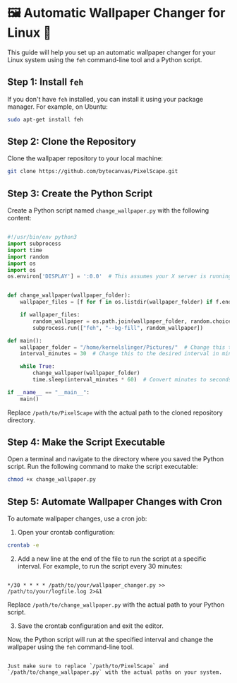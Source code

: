 <p align="center">
  <h1>🖼️ Automatic Wallpaper Changer for Linux 🐧</h1>
</p>

This guide will help you set up an automatic wallpaper changer for your Linux system using the `feh` command-line tool and a Python script.

## Step 1: Install `feh`

If you don't have `feh` installed, you can install it using your package manager. For example, on Ubuntu:

```bash
sudo apt-get install feh
```

## Step 2: Clone the Repository

Clone the wallpaper repository to your local machine:

```bash
git clone https://github.com/bytecanvas/PixelScape.git
```

## Step 3: Create the Python Script

Create a Python script named `change_wallpaper.py` with the following content:

```python

#!/usr/bin/env python3
import subprocess
import time
import random
import os
import os
os.environ['DISPLAY'] = ':0.0'  # This assumes your X server is running on display :0.0


def change_wallpaper(wallpaper_folder):
    wallpaper_files = [f for f in os.listdir(wallpaper_folder) if f.endswith(('.jpg', '.png', '.bmp'))]

    if wallpaper_files:
        random_wallpaper = os.path.join(wallpaper_folder, random.choice(wallpaper_files))
        subprocess.run(["feh", "--bg-fill", random_wallpaper])

def main():
    wallpaper_folder = "/home/kernelslinger/Pictures/"  # Change this to your wallpaper folder path
    interval_minutes = 30  # Change this to the desired interval in minutes

    while True:
        change_wallpaper(wallpaper_folder)
        time.sleep(interval_minutes * 60)  # Convert minutes to seconds

if __name__ == "__main__":
    main()

```

Replace `/path/to/PixelScape` with the actual path to the cloned repository directory.

## Step 4: Make the Script Executable

Open a terminal and navigate to the directory where you saved the Python script. Run the following command to make the script executable:

```bash
chmod +x change_wallpaper.py
```

## Step 5: Automate Wallpaper Changes with Cron

To automate wallpaper changes, use a cron job:

1. Open your crontab configuration:

```bash
crontab -e
```

2. Add a new line at the end of the file to run the script at a specific interval. For example, to run the script every 30 minutes:

```

*/30 * * * * /path/to/your/wallpaper_changer.py >> /path/to/your/logfile.log 2>&1

```

Replace `/path/to/change_wallpaper.py` with the actual path to your Python script.

3. Save the crontab configuration and exit the editor.

Now, the Python script will run at the specified interval and change the wallpaper using the `feh` command-line tool.
```

Just make sure to replace `/path/to/PixelScape` and `/path/to/change_wallpaper.py` with the actual paths on your system.
